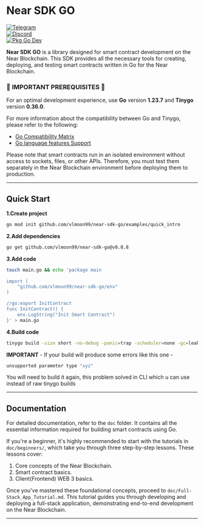 # **Near SDK GO**  
[![Telegram](https://img.shields.io/badge/Telegram-join%20chat-blue.svg)](https://t.me/go_near_sdk)  
[![Discord](https://img.shields.io/badge/Discord-join%20chat-blue.svg)](https://discord.gg/UBUPuBm2)  
[![Pkg Go Dev](https://img.shields.io/badge/Pkg%20Go%20Dev-view%20docs-blue.svg)](https://pkg.go.dev/github.com/vlmoon99/near-sdk-go)  

**Near SDK GO** is a library designed for smart contract development on the Near Blockchain. This SDK provides all the necessary tools for creating, deploying, and testing smart contracts written in Go for the Near Blockchain.


### 🚨 **IMPORTANT PREREQUISITES** 🚨  

For an optimal development experience, use **Go** version **1.23.7** and **Tinygo** version **0.36.0**.  

For more information about the compatibility between Go and Tinygo, please refer to the following:  
- [Go Compatibility Matrix](https://tinygo.org/docs/reference/go-compat-matrix/)  
- [Go language features Support](https://tinygo.org/docs/reference/lang-support/)  

Please note that smart contracts run in an isolated environment without access to sockets, files, or other APIs. Therefore, you must test them separately in the Near Blockchain environment before deploying them to production.  

---

## **Quick Start**  
**1.Create project**
```bash
go mod init github.com/vlmoon99/near-sdk-go/examples/quick_intro
```
**2.Add dependencies**
```bash
go get github.com/vlmoon99/near-sdk-go@v0.0.8
```
**3.Add code**

```bash
touch main.go && echo 'package main
       
import (
    "github.com/vlmoon99/near-sdk-go/env"
)

//go:export InitContract
func InitContract() {
    env.LogString("Init Smart Contract")
}' > main.go
```

**4.Build code**
```bash
tinygo build -size short -no-debug -panic=trap -scheduler=none -gc=leaking -o main.wasm -target wasm-unknown ./ && ls -lh main.wasm
```
**IMPORTANT** - If your build will produce some errors like this one  -
```bash
unsupported parameter type "xyz" 
```
You will need to build it again, this problem solved in CLI which u can use instead of raw tinygo builds


---

## **Documentation**  
For detailed documentation, refer to the `doc` folder. It contains all the essential information required for building smart contracts using Go.  

If you're a beginner, it's highly recommended to start with the tutorials in `doc/beginners/`, which take you through three step-by-step lessons. These lessons cover:  
1. Core concepts of the Near Blockchain.  
2. Smart contract basics.  
3. Client(Frontend) WEB 3 basics.  

Once you've mastered these foundational concepts, proceed to `doc/Full-Stack_App_Tutorial.md`. This tutorial guides you through developing and deploying a full-stack application, demonstrating end-to-end development on the Near Blockchain.  

---
